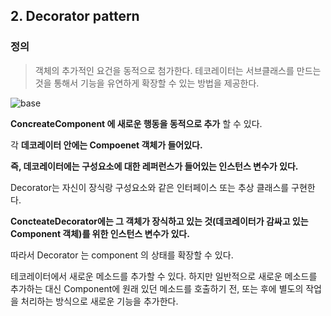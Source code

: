## 2. Decorator pattern

### 정의

> 객체의 추가적인 요건을 동적으로 첨가한다.
> 테코레이터는 서브클래스를 만드는 것을 통해서 기능을 유연하게 확장할 수 있는 방법을 제공한다.

![base](/src/main/md/decorator/img/dco1.PNG)

__ConcreateComponent 에 새로운 행동을 동적으로 추가__ 할 수 있다.


각 __데코레이터 안에는 Compoenet 객체가 들어있다.__

__즉, 데코레이터에는 구성요소에 대한 레퍼런스가 들어있는 인스턴스 변수가 있다.__

Decorator는 자신이 장식랑 구성요소와 같은 인터페이스 또는 추상 클래스를 구현한다.

__ConcteateDecorator에는 그 객체가 장식하고 있는 것(데코레이터가 감싸고 있는 Component 객체)를 위한 인스턴스 변수가 있다.__

따라서 Decorator 는 component 의 상태를 확장할 수 있다.

테코레이터에서 새로운 메소드를 추가할 수 있다. 하지만 일반적으로 새로운 메소드를 추가하는 대신 Component에 원래 있던 메소드를 호출하기 전, 또는 후에 별도의 작업을 처리하는 방식으로 새로운 기능을 추가한다.
